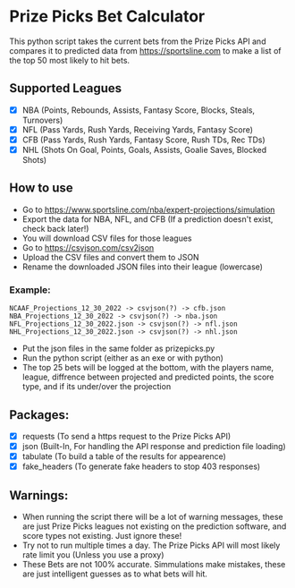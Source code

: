 # Prize Picks Bet Calculator
This python script takes the current bets from the Prize Picks API and compares it to predicted data
from https://sportsline.com to make a list of the top 50 most likely to hit bets.

## Supported Leagues
- [X] NBA (Points, Rebounds, Assists, Fantasy Score, Blocks, Steals, Turnovers)
- [X] NFL (Pass Yards, Rush Yards, Receiving Yards, Fantasy Score)
- [X] CFB (Pass Yards, Rush Yards, Fantasy Score, Rush TDs, Rec TDs)
- [X] NHL (Shots On Goal, Points, Goals, Assists, Goalie Saves, Blocked Shots)

## How to use
 * Go to https://www.sportsline.com/nba/expert-projections/simulation
 * Export the data for NBA, NFL, and CFB (If a prediction doesn't exist, check back later!)
 * You will download CSV files for those leagues
 * Go to https://csvjson.com/csv2json
 * Upload the CSV files and convert them to JSON
 * Rename the downloaded JSON files into their league (lowercase)
 
 ### Example:
    NCAAF_Projections_12_30_2022 -> csvjson(?) -> cfb.json
    NBA_Projections_12_30_2022 -> csvjson(?) -> nba.json
    NFL_Projections_12_30_2022.json -> csvjson(?) -> nfl.json
    NHL_Projections_12_30_2022.json -> csvjson(?) -> nhl.json

  * Put the json files in the same folder as prizepicks.py
  * Run the python script (either as an exe or with python)
  * The top 25 bets will be logged at the bottom, with the players name, league, diffrence between
   projected and predicted points, the score type, and if its under/over the projection

## Packages:
 - [X] requests (To send a https request to the Prize Picks API)
 - [X] json (Built-In, For handling the API response and prediction file loading)
 - [X] tabulate (To build a table of the results for appearence)
 - [X] fake_headers (To generate fake headers to stop 403 responses)

## Warnings:
  * When running the script there will be a lot of warning messages, these are just Prize Picks
   leagues not existing on the prediction software, and score types not existing. Just ignore these!
  * Try not to run multiple times a day. The Prize Picks API will most likely rate limit you (Unless you use a proxy)
  * These Bets are not 100% accurate. Simmulations make mistakes, these are just intelligent guesses
   as to what bets will hit.
